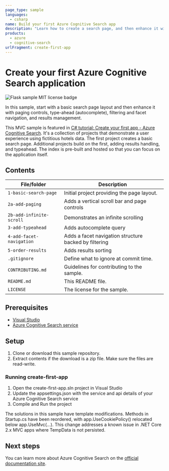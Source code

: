 ```yaml
---
page_type: sample
languages:
  - csharp
name: Build your first Azure Cognitive Search app
description: "Learn how to create a search page, and then enhance it with pagination controls, filters and facets, and typeahead query support. This example builds an ASP.NET Core MVC application using the Azure Cognitive Search .NET SDK."
products:
  - azure
  - cognitive-search
urlFragment: create-first-app
---
```


# Create your first Azure Cognitive Search application

![Flask sample MIT license badge](https://img.shields.io/badge/license-MIT-green.svg)

In this sample, start with a basic search page layout and then enhance it with paging controls, type-ahead (autocomplete), filtering and facet navigation, and results management.

This MVC sample is featured in [C# tutorial: Create your first app - Azure Cognitive Search](https://docs.microsoft.com/azure/search/tutorial-csharp-create-first-app). It's a collection of projects that demonstrate a user experience using fictitious hotels data. The first project creates a basic search page. Additional projects build on the first, adding results handling, and typeahead. The index is pre-built and hosted so that you can focus on the application itself.

## Contents

| File/folder | Description |
|-------------|-------------|
| `1-basic-search-page`       | Initial project providing the page layout. |
| `2a-add-paging`       | Adds a vertical scroll bar and page controls |
| `2b-add-infinite-scroll`       | Demonstrates an infinite scrolling|
| `3-add-typeahead`       | Adds autocomplete query |
| `4-add-facet-navigation`       | Adds a facet navigation structure backed by filtering|
| `5-order-results`       | Adds results sorting |
| `.gitignore` | Define what to ignore at commit time. |
| `CONTRIBUTING.md` | Guidelines for contributing to the sample. |
| `README.md` | This README file. |
| `LICENSE`   | The license for the sample. |

## Prerequisites

- [Visual Studio](https://visualstudio.microsoft.com/downloads/)
- [Azure Cognitive Search service](https://docs.microsoft.com/azure/search/search-create-service-portal)

## Setup

1. Clone or download this sample repository.
1. Extract contents if the download is a zip file. Make sure the files are read-write.

### Running create-first-app
1. Open the create-first-app.sln project in Visual Studio
1. Update the appsettings.json with the service and api details of your Azure Cognitive Search service
1. Compile and Run the project

The solutions in this sample have template modifications. Methods in Startup.cs have been reordered, with app.UseCookiePolicy() relocated below app.UseMvc(...). This change addresses a known issue in .NET Core 2.x MVC apps where TempData is not persisted.

## Next steps

You can learn more about Azure Cognitive Search on the [official documentation site](https://docs.microsoft.com/azure/search).